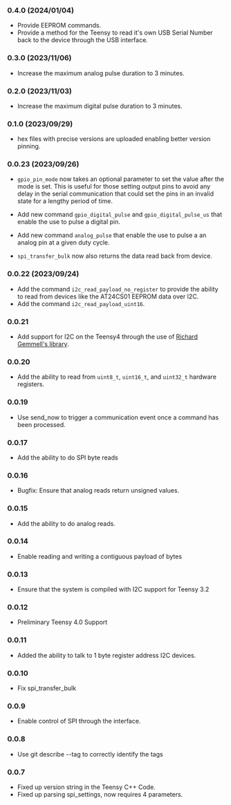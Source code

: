 ### 0.4.0 (2024/01/04)

* Provide EEPROM commands.
* Provide a method for the Teensy to read it's own USB Serial Number back to
  the device through the USB interface.

### 0.3.0 (2023/11/06)

* Increase the maximum analog pulse duration to 3 minutes.

### 0.2.0 (2023/11/03)

* Increase the maximum digital pulse duration to 3 minutes.

### 0.1.0 (2023/09/29)

* hex files with precise versions are uploaded enabling better version pinning.

### 0.0.23 (2023/09/26)

* `gpio_pin_mode` now takes an optional parameter to set the value after the
  mode is set. This is useful for those setting output pins to avoid any delay
  in the serial communication that could set the pins in an invalid state
  for a lengthy period of time.

* Add new command `gpio_digital_pulse` and `gpio_digital_pulse_us` that enable
  the use to pulse a digital pin.

* Add new command `analog_pulse` that enable the use to pulse a an analog pin
  at a given duty cycle.

* `spi_transfer_bulk` now also returns the data read back from device.

### 0.0.22 (2023/09/24)

* Add the command `i2c_read_payload_no_register` to provide the ability to read
  from devices like the AT24CS01 EEPROM data over I2C.
* Add the command `i2c_read_payload_uint16`.

### 0.0.21

* Add support for I2C on the Teensy4 through the use of
  [Richard Gemmell's library](https://github.com/Richard-Gemmell/teensy4_i2c/).

### 0.0.20

* Add the ability to read from `uint8_t`, `uint16_t`, and `uint32_t` hardware
  registers.

### 0.0.19

* Use send_now to trigger a communication event once a command has been processed.

### 0.0.17

* Add the ability to do SPI byte reads

### 0.0.16

* Bugfix: Ensure that analog reads return unsigned values.

### 0.0.15

* Add the ability to do analog reads.

### 0.0.14

* Enable reading and writing a contiguous payload of bytes

### 0.0.13

* Ensure that the system is compiled with I2C support for Teensy 3.2

### 0.0.12

* Preliminary Teensy 4.0 Support

### 0.0.11

* Added the ability to talk to 1 byte register address  I2C devices.
### 0.0.10

* Fix spi_transfer_bulk
### 0.0.9

* Enable control of SPI through the interface.

### 0.0.8

* Use git describe --tag to correctly identify the tags

### 0.0.7

* Fixed up version string in the Teensy C++ Code.
* Fixed up parsing spi_settings, now requires 4 parameters.

